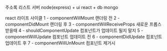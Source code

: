  주소록 리스트
 서버 node(express) + ui react + db mongo
 
 react 라이프 사이클 
 1 - componentWillMount 랜더링 전
 2 - componentDidMount 랜더링 후
 3 - componentWillReceiveProps 새로운 프롭스 받을때
 4 - shouldComponentUpdate 컴포넌트가 업데이트 될지 말지
 5 - componentWillUpdate 컴포넌트 업데이트 전
 6 - componentDidUpdate 컴포넌트 업데이트 후
 7 - componentWillUnMount 컴포넌트 제거시

